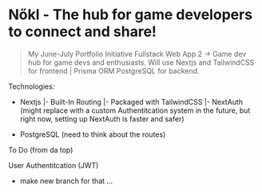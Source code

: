 # Nőkl - The hub for game developers to connect and share!
> My June-July Portfolio Initiative Fullstack Web App 2 -> Game dev hub for game devs and enthusiasts. Will use Nextjs and TailwindCSS for frontend | Prisma ORM PostgreSQL for backend.

Technologies:
- Nextjs
  |- Built-In Routing
  |- Packaged with TailwindCSS
  |- NextAuth (might replace with a custom Authentitcation system in the future, but right now, setting up NextAuth is faster and safer)

- PostgreSQL
  (need to think about the routes)


To Do (from da top)

User Authentitcation (JWT)
- make new branch for that
...
